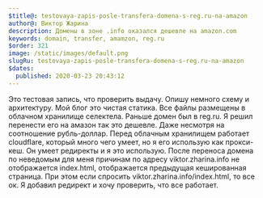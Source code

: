```yaml
---
$title@: testovaya-zapis-posle-transfera-domena-s-reg.ru-na-amazon
author@: Виктор Жарина
description: Домены в зоне .info оказался дешевле на amazon.com
keywords: domain, transfer, amamzon, reg.ru
$order: 321
image: /static/images/default.png
slugRu: testovaya-zapis-posle-transfera-domena-s-reg.ru-na-amazon
$dates:
  published: 2020-03-23 20:43:12
---
```



Это тестовая запись, что проверить выдачу. Опишу немного схему и архитектуру. Мой блог это чистая статика. Все файлы размещены в облачном хранилище селектела. Раньше домен был в reg.ru. Я решил перенести
его на амазон так это дешевле. Даже несмотря на соотношение рубль-доллар. Перед облачным хранилищем работает cloudflare, который много чего умеет, но я его использую как прокси-кеш. Он умеет редиректы и я это использую.
После переноса домена по неведомым для меня причинам по адресу viktor.zharina.info не отображается index.html, отображается предыдущая кешированная страница. При этом если спросить viktor.zharina.info/index.html, то все
ок. Я добавил редирект и хочу проверить, что все работает.

